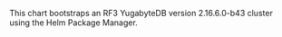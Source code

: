 This chart bootstraps an RF3 YugabyteDB version 2.16.6.0-b43 cluster using the Helm Package Manager.
